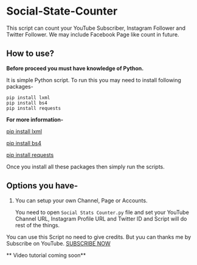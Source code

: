 # Social-State-Counter

This script can count your YouTube Subscriber, Instagram Follower and Twitter Follower. We may include Facebook Page like count in future.

## How to use?

**Before proceed you must have knowledge of Python.**

It is simple Python script. To run this you may need to install following packages-

```
pip install lxml
pip install bs4
pip install requests
```


**For more information-**

  [pip install lxml](https://pypi.org/project/lxml/)

  [pip install bs4](https://pypi.org/project/bs4/)

  [pip install requests](https://pypi.org/project/requests/)
 
 
Once you install all these packages then simply run the scripts.

## Options you have-

1. You can setup your own Channel, Page or Accounts.
   
   You need to open `Social Stats Counter.py` file and set your YouTube Channel URL, Instagram Profile URL and Twitter ID and Script will do rest of the things.

You can use this Script no need to give credits.
But yuu can thanks me by Subscribe on YouTube. [SUBSCRIBE NOW](https://www.youtube.com/DIPESHPAL17)


** Video tutorial coming soon**
